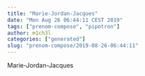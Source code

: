 ```yaml
---
title: "Marie-Jordan-Jacques"
date: "Mon Aug 26 06:44:11 CEST 2019"
tags: ["prenom-compose", "pipotron"]
author: m1ch3l
categories: ["generated"]
slug: "prenom-compose/2019-08-26-06:44:11"
---
```


Marie-Jordan-Jacques
